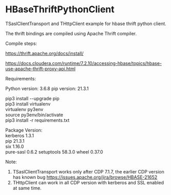 # HBaseThriftPythonClient

TSaslClientTransport and THttpClient example for hbase thrift python client.

The thrift bindings are compiled using Apache Thrift compiler.

Compile steps:

https://thrift.apache.org/docs/install/

https://docs.cloudera.com/runtime/7.2.10/accessing-hbase/topics/hbase-use-apache-thrift-proxy-api.html

Requirements:

Python version: 3.6.8
pip version: 21.3.1

pip3 install --upgrade pip  
pip3 install virtualenv  
virtualenv py3env  
source py3env/bin/activate  
pip3 install -r requirements.txt  

Package    Version:  
kerberos   1.3.1  
pip        21.3.1  
six        1.16.0  
pure-sasl  0.6.2
setuptools 58.3.0
wheel      0.37.0  

Note:
1. TSaslClientTransport works only after CDP 7.1.7, the earlier CDP version has known bug https://issues.apache.org/jira/browse/HBASE-21652
2. THttpClient can work in all CDP version with kerberos and SSL enabled at same time.
